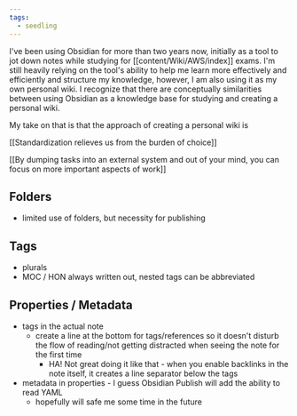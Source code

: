 ```yaml
---
tags:
  - seedling
---
```



I've been using Obsidian for more than two years now, initially as a tool to jot down notes while studying for [[content/Wiki/AWS/index]] exams. I'm still heavily relying on the tool's ability to help me learn more effectively and efficiently and structure my knowledge, however, I am also using it as my own personal wiki. I recognize that there are conceptually similarities between using Obsidian as a knowledge base for studying and creating a personal wiki.

My take on that is that the approach of creating a personal wiki is 

[[Standardization relieves us from the burden of choice]]

[[By dumping tasks into an external system and out of your mind, you can focus on more important aspects of work]]


## Folders

- limited use of folders, but necessity for publishing

## Tags

- plurals
- MOC / HON always written out, nested tags can be abbreviated


## Properties / Metadata

- tags in the actual note
	- create a line at the bottom for tags/references so it doesn't disturb the flow of reading/not getting distracted when seeing the note for the first time
		- HA! Not great doing it like that - when you enable backlinks in the note itself, it creates a line separator below the tags
- metadata in properties - I guess Obsidian Publish will add the ability to read YAML
	- hopefully will safe me some time in the future

